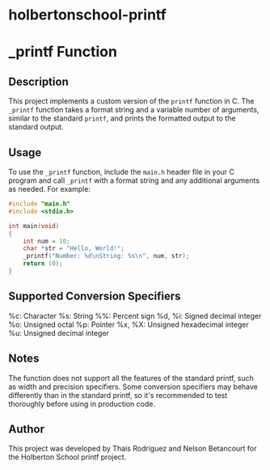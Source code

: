 # holbertonschool-printf

# \_printf Function

## Description

This project implements a custom version of the `printf` function in C. The `_printf` function takes a format string and a variable number of arguments, similar to the standard `printf`, and prints the formatted output to the standard output.

## Usage

To use the `_printf` function, include the `main.h` header file in your C program and call `_printf` with a format string and any additional arguments as needed. For example:

```c
#include "main.h"
#include <stdio.h>

int main(void)
{
    int num = 10;
    char *str = "Hello, World!";
    _printf("Number: %d\nString: %s\n", num, str);
    return (0);
}

```

## Supported Conversion Specifiers
%c: Character
%s: String
%%: Percent sign
%d, %i: Signed decimal integer
%o: Unsigned octal
%p: Pointer
%x, %X: Unsigned hexadecimal integer
%u: Unsigned decimal integer
## Notes
The function does not support all the features of the standard printf, such as width and precision specifiers.
Some conversion specifiers may behave differently than in the standard printf, so it's recommended to test thoroughly before using in production code.

## Author
This project was developed by Thais Rodriguez and Nelson Betancourt for the Holberton School printf project.
